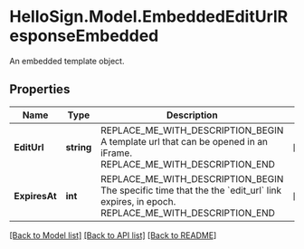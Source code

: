 # HelloSign.Model.EmbeddedEditUrlResponseEmbedded
An embedded template object.

## Properties

Name | Type | Description | Notes
------------ | ------------- | ------------- | -------------
**EditUrl** | **string** | REPLACE_ME_WITH_DESCRIPTION_BEGIN A template url that can be opened in an iFrame. REPLACE_ME_WITH_DESCRIPTION_END | [optional] 
**ExpiresAt** | **int** | REPLACE_ME_WITH_DESCRIPTION_BEGIN The specific time that the the &#x60;edit_url&#x60; link expires, in epoch. REPLACE_ME_WITH_DESCRIPTION_END | [optional] 

[[Back to Model list]](../README.md#documentation-for-models) [[Back to API list]](../README.md#documentation-for-api-endpoints) [[Back to README]](../README.md)

